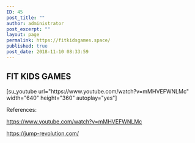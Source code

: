 ```yaml
---
ID: 45
post_title: ""
author: administrator
post_excerpt: ""
layout: page
permalink: https://fitkidsgames.space/
published: true
post_date: 2018-11-10 08:33:59
---
```

<h2>FIT KIDS GAMES</h2>
[su_youtube url="https://www.youtube.com/watch?v=mMHVEFWNLMc" width="640" height="360" autoplay="yes"]

References:

<a href="https://www.youtube.com/watch?v=mMHVEFWNLMc">https://www.youtube.com/watch?v=mMHVEFWNLMc</a>

<a href="https://jump-revolution.com/">https://jump-revolution.com/</a>